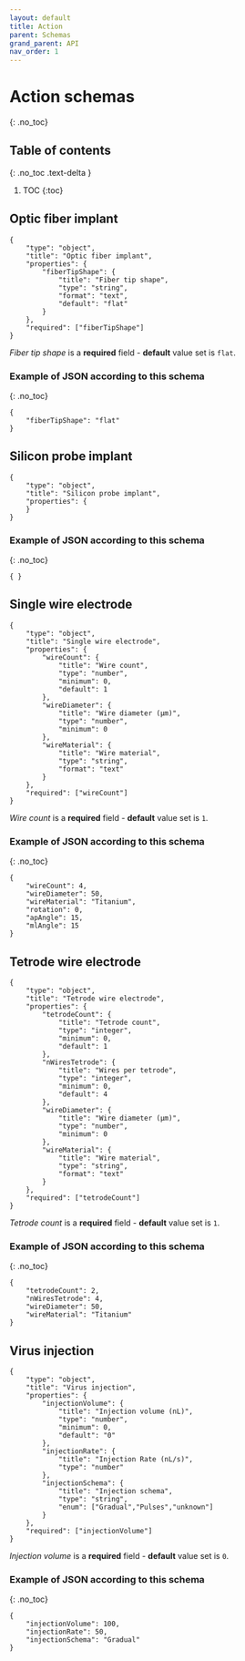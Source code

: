 ```yaml
---
layout: default
title: Action
parent: Schemas
grand_parent: API
nav_order: 1
---
```


# Action schemas
{: .no_toc}

## Table of contents
{: .no_toc .text-delta }

1. TOC
{:toc}

## Optic fiber implant
```
{
    "type": "object",
    "title": "Optic fiber implant",
    "properties": {
        "fiberTipShape": {
            "title": "Fiber tip shape",
            "type": "string",
            "format": "text",
            "default": "flat"
        }
    },
    "required": ["fiberTipShape"]
}
```

*Fiber tip shape* is a **required** field - **default** value set is `flat`.

### Example of JSON according to this schema
{: .no_toc}
```
{
    "fiberTipShape": "flat"
}
```

## Silicon probe implant
```
{
    "type": "object",
    "title": "Silicon probe implant",
    "properties": {
    }
}
```

### Example of JSON according to this schema
{: .no_toc}
```
{ }
```

## Single wire electrode
```
{
    "type": "object",
    "title": "Single wire electrode",
    "properties": {
        "wireCount": {
            "title": "Wire count",
            "type": "number",
            "minimum": 0,
            "default": 1
        },
        "wireDiameter": {
            "title": "Wire diameter (µm)",
            "type": "number",
            "minimum": 0
        },
        "wireMaterial": {
            "title": "Wire material",
            "type": "string",
            "format": "text"
        }
    },
    "required": ["wireCount"]
}
```

*Wire count* is a **required** field - **default** value set is `1`.

### Example of JSON according to this schema
{: .no_toc}
```
{
    "wireCount": 4,
    "wireDiameter": 50,
    "wireMaterial": "Titanium",
    "rotation": 0,
    "apAngle": 15,
    "mlAngle": 15
}
```

## Tetrode wire electrode
```
{
    "type": "object",
    "title": "Tetrode wire electrode",
    "properties": {
        "tetrodeCount": {
            "title": "Tetrode count",
            "type": "integer",
            "minimum": 0,
            "default": 1
        },
        "nWiresTetrode": {
            "title": "Wires per tetrode",
            "type": "integer",
            "minimum": 0,
            "default": 4
        },
        "wireDiameter": {
            "title": "Wire diameter (µm)",
            "type": "number",
            "minimum": 0
        },
        "wireMaterial": {
            "title": "Wire material",
            "type": "string",
            "format": "text"
        }
    },
    "required": ["tetrodeCount"]
}
```

*Tetrode count* is a **required** field - **default** value set is `1`.

### Example of JSON according to this schema
{: .no_toc}
```
{
    "tetrodeCount": 2,
    "nWiresTetrode": 4,
    "wireDiameter": 50,
    "wireMaterial": "Titanium"
}
```

## Virus injection
```
{
    "type": "object",
    "title": "Virus injection",
    "properties": {
        "injectionVolume": {
            "title": "Injection volume (nL)",
            "type": "number",
            "minimum": 0,
            "default": "0"
        },
        "injectionRate": {
            "title": "Injection Rate (nL/s)",
            "type": "number"
        },
        "injectionSchema": {
            "title": "Injection schema",
            "type": "string",
            "enum": ["Gradual","Pulses","unknown"]
        }
    },
    "required": ["injectionVolume"]
}
```

*Injection volume* is a **required** field - **default** value set is `0`.

### Example of JSON according to this schema
{: .no_toc}
```
{
    "injectionVolume": 100,
    "injectionRate": 50,
    "injectionSchema": "Gradual"
}
```
